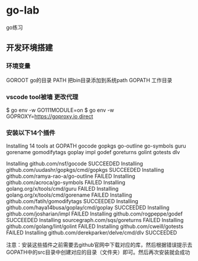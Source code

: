 # go-lab
go练习

## 开发环境搭建
### 环境变量
GOROOT  go的目录
PATH    把bin目录添加到系统path
GOPATH  工作目录

### vscode tool被墙 更改代理
$ go env -w GO111MODULE=on
$ go env -w GOPROXY=https://goproxy.io,direct

### 安装以下14个插件
Installing 14 tools at GOPATH
  gocode
  gopkgs
  go-outline
  go-symbols
  guru
  gorename
  gomodifytags
  goplay
  impl
  godef
  goreturns
  golint
  gotests
  dlv

Installing github.com/nsf/gocode SUCCEEDED
Installing github.com/uudashr/gopkgs/cmd/gopkgs SUCCEEDED
Installing github.com/ramya-rao-a/go-outline FAILED
Installing github.com/acroca/go-symbols FAILED
Installing golang.org/x/tools/cmd/guru FAILED
Installing golang.org/x/tools/cmd/gorename FAILED
Installing github.com/fatih/gomodifytags SUCCEEDED
Installing github.com/haya14busa/goplay/cmd/goplay SUCCEEDED
Installing github.com/josharian/impl FAILED
Installing github.com/rogpeppe/godef SUCCEEDED
Installing sourcegraph.com/sqs/goreturns FAILED
Installing github.com/golang/lint/golint FAILED
Installing github.com/cweill/gotests FAILED
Installing github.com/derekparker/delve/cmd/dlv SUCCEEDED

注意：安装这些插件之前需要去github官网中下载对应的库，然后根据错误提示去GOPATH中的src目录中创建对应的目录（文件夹）即可。然后再次安装就会成功
